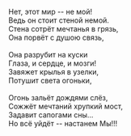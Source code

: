 Нет, этот мир -- не мой!<br />
Ведь он стоит стеной немой.<br />
Стена сотрёт мечтанья в грязь,<br />
Она порвёт с душою связь,<br />
<br />
Она разрубит на куски<br />
Глаза, и сердце, и мозги!<br />
Завяжет крылья в узелки,<br />
Потушит света огоньки,<br />
<br />
Огонь зальёт дождями слёз,<br />
Сожжёт мечтаний хрупкий мост,<br />
Задавит сапогами сны...<br />
Но всё уйдёт -- настанем Мы!!!<br />
<br />